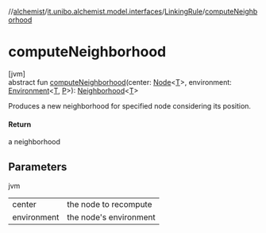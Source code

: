 //[alchemist](../../../index.md)/[it.unibo.alchemist.model.interfaces](../index.md)/[LinkingRule](index.md)/[computeNeighborhood](compute-neighborhood.md)

# computeNeighborhood

[jvm]\
abstract fun [computeNeighborhood](compute-neighborhood.md)(center: [Node](../-node/index.md)<[T](../-action/index.md)>, environment: [Environment](../-environment/index.md)<[T](../-action/index.md), [P](../../it.unibo.alchemist.core.interfaces/-simulation/index.md)>): [Neighborhood](../-neighborhood/index.md)<[T](../-action/index.md)>

Produces a new neighborhood for specified node considering its position.

#### Return

a neighborhood

## Parameters

jvm

| | |
|---|---|
| center | the node to recompute |
| environment | the node's environment |
